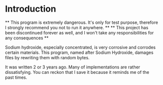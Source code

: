 # Introduction

** This program is extremely dangerous. It's only for test purpose, therefore I strongly recommend you not to run it anywhere. **
** This project has been discontinued forever as well, and I won't take any responsibilities for any consequences **

Sodium hydroxide, especially concentrated, is very corrosive and corrodes certain materials.
This program, named after Sodium Hydroxide, damages files by rewriting them with random bytes.


It was written 2 or 3 years ago. Many of implementations are rather dissatisfying. You can reckon that I save it because
it reminds me of the past times.